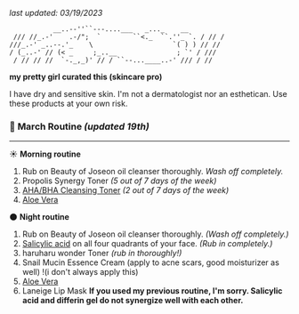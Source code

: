 *last updated: 03/19/2023*

```
           __..--''``---....___   _..._    __
 /// //_.-'    .-/";  `        ``<._  ``.''_ `. / // /
///_.-' _..--.'_    \                    `( ) ) // //
/ (_..-' // (< _     ;_..__               ; `' / ///
 / // // //  `-._,_)' // / ``--...____..-' /// / //
```

**my pretty girl curated this (skincare pro)**

I have dry and sensitive skin.
I'm not a dermatologist nor an esthetican. Use these products at your own risk.

### 🌟 **March Routine** *(updated 19th)*
---
☀️ **Morning routine**
1. Rub on Beauty of Joseon oil cleanser thoroughly. *Wash off completely.*
2. Propolis Synergy Toner *(5 out of 7 days of the week)*
2. [AHA/BHA Cleansing Toner](https://www.stylevana.com/en_US/cosrx-aha-bha-clarifying-treatment-toner-150ml.html?utm_source=google&utm_medium=cpc&sonid=33403&utm_source=google&utm_medium=cpc&utm_campaign=18136142146&utm_term=&utm_content=33403&device=c&gclid=CjwKCAjw5dqgBhBNEiwA7PryaEVcUDrQRsWwCOZLjG4ngx3kYvlucVJGj3I4lITx0dGyf9Kr2AUarBoCVpsQAvD_BwE) *(2 out of 7 days of the week)*
3. [Aloe Vera](https://www.firstbotany.com/products/aloe-vera-gel-16-fl-oz)



🌑 **Night routine**
1. Rub on Beauty of Joseon oil cleanser thoroughly. *(Wash off completely.)*
2. [Salicylic acid](https://www.amazon.com/dp/B07C9LGZ34?psc=1&ref=ppx_yo2ov_dt_b_product_details) on all four quadrants of your face. *(Rub in completely.)*
3. haruharu wonder Toner *(rub in thoroughly!)*
4. Snail Mucin Essence Cream (apply to acne scars, good moisturizer as well) !(i don't always apply this)
5. [Aloe Vera](https://www.firstbotany.com/products/aloe-vera-gel-16-fl-oz)
6. Laneige Lip Mask
**If you used my previous routine, I'm sorry. Salicylic acid and differin gel do not synergize well with each other.**
